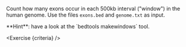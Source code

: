 <script>
// Solution:
//    bedtools intersect -a <(bedtools makewindows -g genome.txt -w 500000) -b exons.bed -c > windows.exons.bedg

import Alert from "components/Alert.svelte";
import Exercise from "components/Exercise.svelte";

let criteria = [
{
	name: "File <code>windows.bed</code> contains a list of all regions of 500kb in the genome",
	checks: [{
		type: "file",
		path: "windows.bed",
		action: "contents",
		commandExpected: "bedtools makewindows -g genome.txt -w 500000",
	}]
},
{
	name: "File <code>windows.exons.bedg</code> contains a list of each 500kb interval and how many exons were found within that region",
	checks: [{
		type: "file",
		path: "windows.exons.bedg",
		action: "contents",
		commandExpected: "bedtools intersect -a <(bedtools makewindows -g genome.txt -w 500000) -b exons.bed -c"
	}]
}

];
</script>

Count how many exons occur in each 500kb interval ("window") in the human genome. Use the files `exons.bed` and `genome.txt` as input.

<Alert>
	**Hint**: have a look at the `bedtools makewindows` tool.
</Alert>

<Exercise {criteria} />
